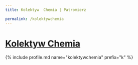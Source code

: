 ```yaml
---
title: Kolektyw  Chemia | Patromierz

permalink: /kolektywchemia
---
```


# [Kolektyw  Chemia](https://patronite.pl/kolektywchemia)

{% include profile.md name="kolektywchemia" prefix="k" %}
